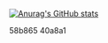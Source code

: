 [![Anurag's GitHub stats](https://github-readme-stats.vercel.app/api?username=hckmtrx&count_private=true&show_icons=true&theme=transparent&hide_border=true&title_color=40a8a1&text_color=58b865&icon_color=992c3b)](https://github.com/anuraghazra/github-readme-stats)

58b865
40a8a1
